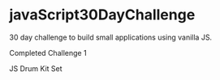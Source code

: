 # javaScript30DayChallenge
30 day challenge to build small applications using vanilla JS. 

Completed Challenge 1

JS Drum Kit Set
